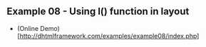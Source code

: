 ## Example 08 - Using l() function in layout

* (Online Demo)[http://dhtmlframework.com/examples/example08/index.php]